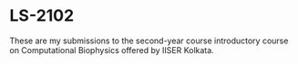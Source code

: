 # LS-2102
These are my submissions to the second-year course introductory course on Computational Biophysics offered by IISER Kolkata.  

